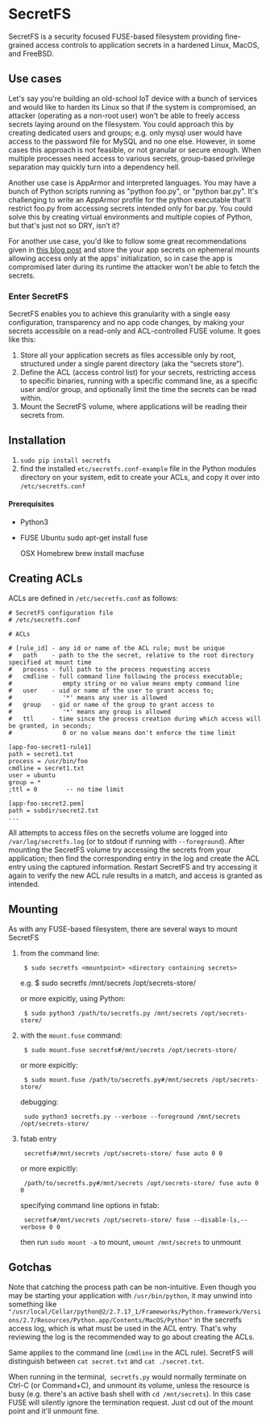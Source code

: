 SecretFS
========

SecretFS is a security focused FUSE-based filesystem providing fine-grained access controls to application secrets in a hardened Linux, MacOS, and FreeBSD.


Use cases
---------

Let's say you're building an old-school IoT device with a bunch of services and would like to harden its Linux so that if the system is compromised, an attacker (operating as a non-root user) won't be able to freely access secrets laying around on the filesystem. You could approach this by creating dedicated users and groups; e.g. only mysql user would have access to the password file for MySQL and no one else. However, in some cases this approach is not feasible, or not granular or secure enough. When multiple processes need access to various secrets, group-based privilege separation may quickly turn into a dependency hell.

Another use case is AppArmor and interpreted languages. You may have a bunch of Python scripts running as "python foo.py", or "python bar.py". It's challenging to write an AppArmor profile for the python executable that'll restrict foo.py from accessing secrets intended only for bar.py. You could solve this by creating virtual environments and multiple copies of Python, but that's just not so DRY, isn’t it?

For another use case, you'd like to follow some great recommendations given in [this blog post](http://https://blog.forcesunseen.com/stop-storing-secrets-in-environment-variables "this blog post") and store the your app secrets on ephemeral mounts allowing access only at the apps' initialization, so in case the app is compromised later during its runtime the attacker won't be able to fetch the secrets.


### Enter SecretFS

SecretFS enables you to achieve this granularity with a single easy configuration, transparency and no app code changes, by making your secrets accessible on a read-only and ACL-controlled FUSE volume. It goes like this:
1. Store all your application secrets as files accessible only by root, structured under a single parent directory (aka the “secrets store”).
2. Define the ACL (access control list) for your secrets, restricting access to specific binaries, running with a specific command line, as a specific user and/or group, and optionally limit the time the secrets can be read within.
3. Mount the SecretFS volume, where applications will be reading their secrets from.


Installation
------------

1. `sudo pip install secretfs`
2. find the installed `etc/secretfs.conf-example` file in the Python modules directory on your system, edit to create your ACLs, and copy it over into `/etc/secretfs.conf`

#### Prerequisites

- Python3
- FUSE
    Ubuntu
        sudo apt-get install fuse

    OSX Homebrew
        brew install macfuse


Creating ACLs
-------------

ACLs are defined in `/etc/secretfs.conf` as follows:

```
# SecretFS configuration file
# /etc/secretfs.conf

# ACLs

# [rule_id] - any id or name of the ACL rule; must be unique
#   path    - path to the the secret, relative to the root directory specified at mount time
#   process - full path to the process requesting access
#   cmdline - full command line following the process executable;
#              empty string or no value means empty command line
#   user    - uid or name of the user to grant access to;
#              '*' means any user is allowed
#   group   - gid or name of the group to grant access to
#              '*' means any group is allowed
#   ttl     - time since the process creation during which access will be granted, in seconds;
#              0 or no value means don't enforce the time limit

[app-foo-secret1-rule1]
path = secret1.txt
process = /usr/bin/foo
cmdline = secret1.txt
user = ubuntu
group = *
;ttl = 0        -- no time limit

[app-foo-secret2.pem]
path = subdir/secret2.txt
...

```

All attempts to access files on the secretfs volume are logged into `/var/log/secretfs.log` (or to stdout if running with `--foreground`).
After mounting the SecretFS volume try accessing the secrets from your application; then find the corresponding entry in the log and create the ACL entry using the captured information. Restart SecretFS and try accessing it again to verify the new ACL rule results in a match, and access is granted as intended.


Mounting
--------

As with any FUSE-based filesystem, there are several ways to mount SecretFS

1. from the command line:

        $ sudo secretfs <mountpoint> <directory containing secrets>
    e.g.
        $ sudo secretfs /mnt/secrets /opt/secrets-store/

   or more expicitly, using Python:

        $ sudo python3 /path/to/secretfs.py /mnt/secrets /opt/secrets-store/

2. with the `mount.fuse` command:

        $ sudo mount.fuse secretfs#/mnt/secrets /opt/secrets-store/

   or more expicitly:

        $ sudo mount.fuse /path/to/secretfs.py#/mnt/secrets /opt/secrets-store/

   debugging:

        sudo python3 secretfs.py --verbose --foreground /mnt/secrets /opt/secrets-store/

3. fstab entry

        secretfs#/mnt/secrets /opt/secrets-store/ fuse auto 0 0

   or more expicitly:

        /path/to/secretfs.py#/mnt/secrets /opt/secrets-store/ fuse auto 0 0

   specifying command line options in fstab:

        secretfs#/mnt/secrets /opt/secrets-store/ fuse --disable-ls,--verbose 0 0

   then run `sudo mount -a` to mount, `umount /mnt/secrets` to unmount


Gotchas
-------

Note that catching the process path can be non-intuitive. Even though you may be starting your application with `/usr/bin/python`, it may unwind into something like `"/usr/local/Cellar/python@2/2.7.17_1/Frameworks/Python.framework/Versions/2.7/Resources/Python.app/Contents/MacOS/Python"` in the secretfs access log, which is what must be used in the ACL entry. That's why reviewing the log is the recommended way to go about creating the ACLs.

Same applies to the command line (`cmdline` in the ACL rule). SecretFS will distinguish between `cat secret.txt` and `cat ./secret.txt`.

When running in the terminal,` secretfs.py` would normally terminate on Ctrl-C (or Command+C), and unmount its volume, unless the resource is busy (e.g. there's an active bash shell with `cd /mnt/secrets`). In this case FUSE will silently ignore the termination request. Just cd out of the mount point and it'll unmount fine.

